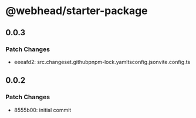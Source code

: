 # @webhead/starter-package

## 0.0.3

### Patch Changes

- eeeafd2: src.changeset.githubpnpm-lock.yamltsconfig.jsonvite.config.ts

## 0.0.2

### Patch Changes

- 8555b00: initial commit
